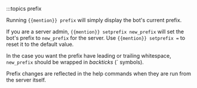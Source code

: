 :::topics prefix

Running `{{mention}} prefix` will simply display the bot's current prefix.

If you are a server admin, `{{mention}} setprefix new_prefix` will set the bot's prefix to `new_prefix` for the server. Use `{{mention}} setprefix =` to reset it to the default value.

In the case you want the prefix have leading or trailing whitespace, `new_prefix` should be wrapped in *backticks* (\` symbols).

Prefix changes are reflected in the help commands when they are run from the server itself.